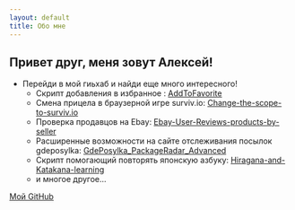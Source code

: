 ```yaml
---
layout: default
title: Обо мне
---
```

## Привет друг, меня зовут Алексей!
- Перейди в мой гиьхаб и найди еще много интересного!
  - Скрипт добавления в избранное : [AddToFavorite](https://github.com/AlekPet/AddToFavorite)
  - Смена прицела в браузерной игре surviv.io: [Change-the-scope-to-surviv.io](https://github.com/AlekPet/Change-the-scope-to-surviv.io)
  - Проверка продавцов на Ebay: [Ebay-User-Reviews-products-by-seller](https://github.com/AlekPet/Ebay-User-Reviews-products-by-seller)
  - Расширенные возможности на сайте отслеживания посылок gdeposylka: [GdePosylka_PackageRadar_Advanced](https://github.com/AlekPet/GdePosylka_PackageRadar_Advanced)
  - Скрипт помогающий повторять японскую азбуку: [Hiragana-and-Katakana-learning](https://github.com/AlekPet/Hiragana-and-Katakana-learning)
  - и многое другое...

[Мой GitHub](https://github.com/alekpet)
